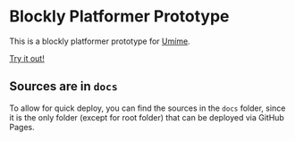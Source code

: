 Blockly Platformer Prototype
============================
This is a blockly platformer prototype for [Umíme](https://www.umimeto.org).

[Try it out!](https://tomvej.github.io/blockly-platformer)

Sources are in `docs`
---------------------
To allow for quick deploy, you can find the sources in the `docs` folder,
since it is the only folder (except for root folder) that can be deployed via GitHub Pages.